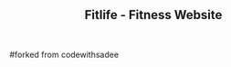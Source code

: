 <div align="center">
  <br />
  <br />
  <h2 align="center">Fitlife - Fitness Website</h2>
</div>
<br />



#forked from codewithsadee
